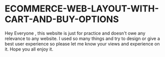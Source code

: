 # ECOMMERCE-WEB-LAYOUT-WITH-CART-AND-BUY-OPTIONS
Hey Everyone , this website is just for practice and doesn't owe any relevance to any website.
I used so many things and try to design or give a best user experience so please let me know your views and experience on it. Hope you all enjoy it.
